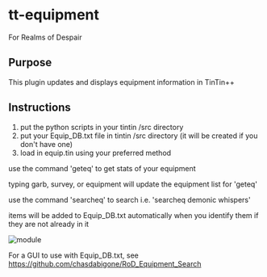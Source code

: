 # tt-equipment
For Realms of Despair

## Purpose
This plugin updates and displays equipment information in TinTin++

## Instructions

1. put the python scripts in your tintin /src directory
2. put your Equip_DB.txt file in tintin /src directory (it will be created if you don't have one)
3. load in equip.tin using your preferred method

use the command 'geteq' to get stats of your equipment

typing garb, survey, or equipment will update the equipment list for 'geteq'

use the command 'searcheq' to search i.e. 'searcheq demonic whispers'

items will be added to Equip_DB.txt automatically when you identify them if they are not already in it

![module](https://github.com/chasdabigone/tt-equipment/assets/13225826/98f11221-5e9f-4160-96e8-324b78565ff5)

For a GUI to use with Equip_DB.txt, see https://github.com/chasdabigone/RoD_Equipment_Search

